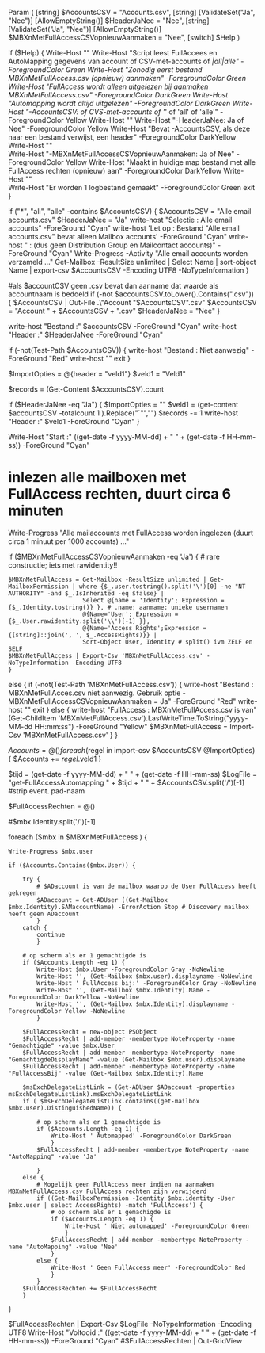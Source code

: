 Param (
   [string] $AccountsCSV = "Accounts.csv",
   [string] [ValidateSet("Ja", "Nee")] [AllowEmptyString()] $HeaderJaNee = "Nee",
   [string] [ValidateSet("Ja", "Nee")] [AllowEmptyString()] $MBXnMetFullAccessCSVopnieuwAanmaken = "Nee",
   [switch] $Help
   )

if ($Help) {
   Write-Host ""
   Write-Host "Script leest FullAccees en AutoMapping gegevens van account of CSV-met-accounts of *|all|alle" -ForegroundColor Green
   Write-Host "Zonodig eerst bestand MBXnMetFullAccess.csv (opnieuw) aanmaken" -ForegroundColor Green
   Write-Host "FullAccess wordt alleen uitgelezen bij aanmaken MBXnMetFullAccess.csv" -ForegroundColor DarkGreen
   Write-Host "Automapping wordt altijd uitgelezen" -ForegroundColor DarkGreen
   Write-Host "-AccountsCSV: <account> of CVS-met-accounts of '*' of 'all' of 'alle'" -ForegroundColor Yellow
   Write-Host ""
   Write-Host "-HeaderJaNee: Ja of Nee" -ForegroundColor Yellow
   Write-Host "Bevat -AccountsCSV, als deze naar een bestand verwijst, een header" -ForegroundColor DarkYellow
   Write-Host ""      
   Write-Host "-MBXnMetFullAccessCSVopnieuwAanmaken: Ja of Nee" -ForegroundColor Yellow
   Write-Host "Maakt in huidige map bestand met alle FullAccess rechten (opnieuw) aan" -ForegroundColor DarkYellow
   Write-Host ""      
   Write-Host  "Er worden 1 logbestand gemaakt" -ForegroundColor Green
   exit
   }

if ("*", "all", "alle" -contains $AccountsCSV) {
   $AccountsCSV = "Alle email accounts.csv"
   $HeaderJaNee = "Ja"
   write-host "Selectie     : Alle email accounts" -ForeGround "Cyan"
   write-host 'Let op       : Bestand "Alle email accounts.csv" bevat alleen Mailbox accounts' -ForeGround "Cyan"
   write-host "             : (dus geen Distribution Group en Mailcontact accounts)" -ForeGround "Cyan"
   Write-Progress  -Activity "Alle email accounts worden verzameld ..."
   Get-Mailbox -ResultSize unlimited  | Select Name | sort-object Name | export-csv $AccountsCSV -Encoding UTF8 -NoTypeInformation
   }

#als $accountCSV geen .csv bevat dan aanname dat waarde als accountnaam is bedoeld
if (-not $accountsCSV.toLower().Contains(".csv")) {
   $AccountsCSV | Out-File .\"Account "$AccountsCSV".csv"
   $AccountsCSV = "Account " + $AccountsCSV + ".csv"
   $HeaderJaNee = "Nee"
   }

write-host "Bestand      :" $accountsCSV -ForeGround "Cyan"
write-host "Header       :" $HeaderJaNee -ForeGround "Cyan"

if (-not(Test-Path $AccountsCSV)) {
   write-host "Bestand      : Niet aanwezig" -ForeGround "Red"
   write-host ""
   exit
   }

$ImportOpties = @{header = "veld1"}
$veld1 = "Veld1"

$records = (Get-Content $AccountsCSV).count

if ($HeaderJaNee -eq "Ja") {
   $ImportOpties = ""
   $veld1 = (get-content $accountsCSV -totalcount 1 ).Replace("`"","")
   $records -= 1
   write-host "Header       :" $veld1 -ForeGround "Cyan"
   }

Write-Host "Start        :" ((get-date -f yyyy-MM-dd) + " " + (get-date -f HH-mm-ss))  -ForeGround "Cyan"
# inlezen alle mailboxen met FullAccess rechten, duurt circa 6 minuten
Write-Progress "Alle mailaccounts met FullAccess worden ingelezen (duurt circa 1 minuut per 1000 accounts) ..."

if ($MBXnMetFullAccessCSVopnieuwAanmaken -eq 'Ja') {
    # rare constructie; iets met rawidentity!!
    
    $MBXnMetFullAccess = Get-Mailbox -ResultSize unlimited | Get-MailboxPermission | where {$_.user.tostring().split('\')[0] -ne "NT AUTHORITY" -and $_.IsInherited -eq $false} |
                         Select @{name = 'Identity'; Expression = {$_.Identity.tostring()} }, # .name; aanmame: unieke usernamen
                         @{Name='User'; Expression = {$_.User.rawidentity.split('\\')[-1] }},
                         @{Name='Access Rights';Expression = {[string]::join(', ', $_.AccessRights)}} |
                         Sort-Object User, Identity # split() ivm ZELF en SELF
    $MBXnMetFullAccess | Export-Csv 'MBXnMetFullAccess.csv' -NoTypeInformation -Encoding UTF8
    }
else {
    if (-not(Test-Path 'MBXnMetFullAccess.csv')) {
        write-host "Bestand      : MBXnMetFullAcces.csv niet aanwezig. Gebruik optie -MBXnMetFullAccessCSVopnieuwAanmaken = Ja" -ForeGround "Red"
        write-host ""
        exit
        }
    else {
        write-host "FullAccess   : MBXnMetFullAccess.csv is van" (Get-ChildItem 'MBXnMetFullAccess.csv').LastWriteTime.ToString("yyyy-MM-dd HH:mm:ss")  -ForeGround "Yellow"
        $MBXnMetFullAccess = Import-Csv 'MBXnMetFullAccess.csv'
        }
    }

$Accounts = @()
foreach ($regel in import-csv $AccountsCSV @ImportOpties) {
    $Accounts += $regel.$veld1
    }

$tijd            = (get-date -f yyyy-MM-dd) + " " + (get-date -f HH-mm-ss)
$LogFile         = "get-FullAccessAutomapping " + $tijd +  " " + $AccountsCSV.split('\/')[-1] #strip event. pad-naam

$FullAccessRechten = @()

#$mbx.Identity.split('/')[-1]

foreach ($mbx in $MBXnMetFullAccess ) {

    Write-Progress $mbx.user
    
    if ($Accounts.Contains($mbx.User)) {

        try {
            # $ADaccount is van de mailbox waarop de User FullAccess heeft gekregen
            $ADaccount = Get-ADUser ((Get-Mailbox $mbx.Identity).SAMaccountName) -ErrorAction Stop # Discovery mailbox heeft geen ADaccount
            }
        catch {
            continue
            }

        # op scherm als er 1 gemachtigde is
        if ($Accounts.Length -eq 1) {
            Write-Host $mbx.User -ForegroundColor Gray -NoNewline
            Write-Host '', (Get-Mailbox $mbx.user).displayname -NoNewline
            Write-Host ' FullAccess bij:' -ForegroundColor Gray -NoNewline
            Write-Host '', (Get-Mailbox $mbx.Identity).Name -ForegroundColor DarkYellow -NoNewline
            Write-Host '', (Get-Mailbox $mbx.Identity).displayname -ForegroundColor Yellow -NoNewline
            }

        $FullAccessRecht = new-object PSObject
        $FullAccessRecht | add-member -membertype NoteProperty -name "Gemachtigde" -value $mbx.User
        $FullAccessRecht | add-member -membertype NoteProperty -name "GemachtigdeDisplayName" -value (Get-Mailbox $mbx.user).displayname
        $FullAccessRecht | add-member -membertype NoteProperty -name "FullAccessBij" -value (Get-Mailbox $mbx.Identity).Name

        $msExchDelegateListLink = (Get-ADUser $ADaccount -properties msExchDelegateListLink).msExchDelegateListLink
        if ( $msExchDelegateListLink.contains((get-mailbox $mbx.user).DistinguishedName)) {

            # op scherm als er 1 gemachtigde is
            if ($Accounts.Length -eq 1) {
                Write-Host ' Automapped' -ForegroundColor DarkGreen
                }
            $FullAccessRecht | add-member -membertype NoteProperty -name "AutoMapping" -value 'Ja'
            
            }
        else {
            # Mogelijk geen FullAccess meer indien na aanmaken MBXnMetFullAccess.csv FullAccess rechten zijn verwijderd
            if ((Get-MailboxPermission -Identity $mbx.identity -User $mbx.user | select AccessRights) -match 'FullAccess') {
                # op scherm als er 1 gemachigde is
                if ($Accounts.Length -eq 1) {
                    Write-Host ' Niet automapped' -ForegroundColor Green
                    }
                $FullAccessRecht | add-member -membertype NoteProperty -name "AutoMapping" -value 'Nee'
                }
            else {
                Write-Host ' Geen FullAccess meer' -ForegroundColor Red
                }
            }
        $FullAccessRechten += $FullAccessRecht
        }
        
    }

$FullAccessRechten | Export-Csv $LogFile -NoTypeInformation -Encoding UTF8
Write-Host "Voltooid     :" ((get-date -f yyyy-MM-dd) + " " + (get-date -f HH-mm-ss))  -ForeGround "Cyan"
#$FullAccessRechten | Out-GridView
